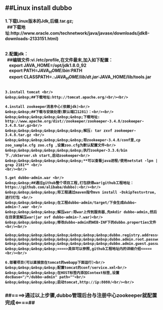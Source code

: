 <h2>##Linux install dubbo</h2>
<h4>
  1.下载Linux版本的Jdk,后缀.tar.gz;<br/>
&nbsp;&nbsp;##下载地址:http://www.oracle.com/technetwork/java/javase/downloads/jdk8-downloads-2133151.html)<br/><br/>
  
  2.配置jdk：<br/>
  &nbsp;&nbsp;##编辑文件:vi /etc/profile,在文件最末,加入如下配置：<br/>
	&nbsp;&nbsp;&nbsp;&nbsp;export JAVA_HOME=/opt/jdk1.8.0_92 <br/>
	&nbsp;&nbsp;&nbsp;&nbsp;export PATH=$JAVA_HOME/bin:$PATH  <br/>
	&nbsp;&nbsp;&nbsp;&nbsp;export CLASSPATH=.:$JAVA_HOME/lib/dt.jar:$JAVA_HOME/lib/tools.jar  <br/><br/>
	
	3.install tomcat <br/>
	&nbsp;&nbsp;##下载地址:http://tomcat.apache.org/<br/><br/>
	
	4.install zookeeper消息中心(依赖jdk)<br/>
	&nbsp;&nbsp;##下载与安装处理(默认端口1281)：<br/><br/>
	&nbsp;&nbsp;&nbsp;&nbsp;&nbsp;&nbsp;下载地址: http://www.apache.org/dist//zookeeper/zookeeper-3.4.8/zookeeper-3.4.8.tar.gz<br/>
	&nbsp;&nbsp;&nbsp;&nbsp;&nbsp;&nbsp;解压: tar zxvf zookeeper-3.4.8.tar.gz <br/>
	&nbsp;&nbsp;&nbsp;&nbsp;&nbsp;&nbsp;将zookeeper-3.4.8/conf里,cp zoo_sample.cfg zoo.cfg ,设置zoo.cfg为默认配置文件<br/>
	&nbsp;&nbsp;&nbsp;&nbsp;&nbsp;&nbsp;执行zookper-3.3.6/bin下./zkServer.sh start,启动zookeeper<br/>
	&nbsp;&nbsp;&nbsp;&nbsp;&nbsp;&nbsp;**可以查看java进程/使用netstat -lpn | grep 2181** <br/>
	<br/><br/>
	
	5.get dubbo-admin.war <br/>
	&nbsp;&nbsp;##通过github整个项目工程,打包获得war(github工程地址：https://github.com/alibaba/dubbo):<br/><br/>
	&nbsp;&nbsp;&nbsp;&nbsp;将工程通过maven指令mvn install -DskipTests=true,进行打包 <br/>
	&nbsp;&nbsp;&nbsp;&nbsp;在工程dubbo-admin/target/下会生成dubbo-admin-?.war <br/>
	&nbsp;&nbsp;&nbsp;&nbsp;解压war:将war上传到服务器,先mkdir dubbo-admin,然后在目录里解压war(jar xvf dubbo-admin-?.war)<br/>
	&nbsp;&nbsp;&nbsp;&nbsp;修改dubbo-admin的WEB-INF下的dubbo.properties文件<br/><br/>

	&nbsp;&nbsp;&nbsp;&nbsp;&nbsp;&nbsp;&nbsp;&nbsp;dubbo.registry.address=zookeeper://192.168.20.129:2181<br/>
	&nbsp;&nbsp;&nbsp;&nbsp;&nbsp;&nbsp;&nbsp;&nbsp;dubbo.admin.root.password=root<br/>
	&nbsp;&nbsp;&nbsp;&nbsp;&nbsp;&nbsp;&nbsp;&nbsp;dubbo.admin.guest.password=guest<br/>
	&nbsp;&nbsp;&nbsp;&nbsp;====>具体可以参照,github工程地址内的详细介绍<====<br/><br/>
	
	6.部署项目(可以直接放在tomcat的webapp下面运行)<br/>
	&nbsp;&nbsp;&nbsp;&nbsp;配置tomcat的conf/service.xml<br/>
	&nbsp;&nbsp;&nbsp;&nbsp;在HOST标签内添加Context标签,设置docBase="/*/dubbo-admin" path=""<br/>
	&nbsp;&nbsp;&nbsp;&nbsp;启动tomcat,http://ip:8080/<br/><br/>
</h4>
<h3>##====>通过以上步骤,dubbo管理后台与注册中心zookeeper就配置完成<====##</h3>
